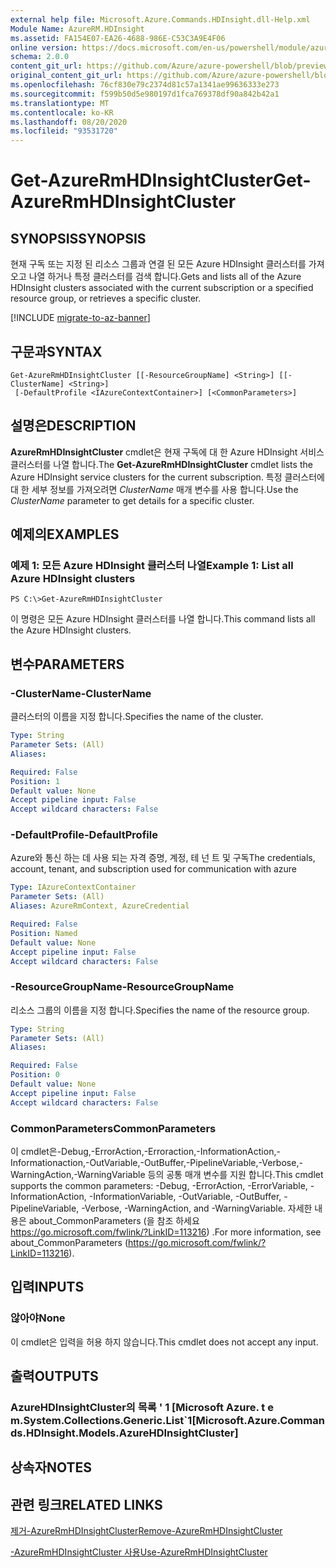 ```yaml
---
external help file: Microsoft.Azure.Commands.HDInsight.dll-Help.xml
Module Name: AzureRM.HDInsight
ms.assetid: FA154E07-EA26-4688-986E-C53C3A9E4F06
online version: https://docs.microsoft.com/en-us/powershell/module/azurerm.hdinsight/get-azurermhdinsightcluster
schema: 2.0.0
content_git_url: https://github.com/Azure/azure-powershell/blob/preview/src/ResourceManager/HDInsight/Commands.HDInsight/help/Get-AzureRmHDInsightCluster.md
original_content_git_url: https://github.com/Azure/azure-powershell/blob/preview/src/ResourceManager/HDInsight/Commands.HDInsight/help/Get-AzureRmHDInsightCluster.md
ms.openlocfilehash: 76cf830e79c2374d81c57a1341ae99636333e273
ms.sourcegitcommit: f599b50d5e980197d1fca769378df90a842b42a1
ms.translationtype: MT
ms.contentlocale: ko-KR
ms.lasthandoff: 08/20/2020
ms.locfileid: "93531720"
---
```

# <span data-ttu-id="28bef-101">Get-AzureRmHDInsightCluster</span><span class="sxs-lookup"><span data-stu-id="28bef-101">Get-AzureRmHDInsightCluster</span></span>

## <span data-ttu-id="28bef-102">SYNOPSIS</span><span class="sxs-lookup"><span data-stu-id="28bef-102">SYNOPSIS</span></span>
<span data-ttu-id="28bef-103">현재 구독 또는 지정 된 리소스 그룹과 연결 된 모든 Azure HDInsight 클러스터를 가져오고 나열 하거나 특정 클러스터를 검색 합니다.</span><span class="sxs-lookup"><span data-stu-id="28bef-103">Gets and lists all of the Azure HDInsight clusters associated with the current subscription or a specified resource group, or retrieves a specific cluster.</span></span>

[!INCLUDE [migrate-to-az-banner](../../includes/migrate-to-az-banner.md)]

## <span data-ttu-id="28bef-104">구문과</span><span class="sxs-lookup"><span data-stu-id="28bef-104">SYNTAX</span></span>

```
Get-AzureRmHDInsightCluster [[-ResourceGroupName] <String>] [[-ClusterName] <String>]
 [-DefaultProfile <IAzureContextContainer>] [<CommonParameters>]
```

## <span data-ttu-id="28bef-105">설명은</span><span class="sxs-lookup"><span data-stu-id="28bef-105">DESCRIPTION</span></span>
<span data-ttu-id="28bef-106">**AzureRmHDInsightCluster** cmdlet은 현재 구독에 대 한 Azure HDInsight 서비스 클러스터를 나열 합니다.</span><span class="sxs-lookup"><span data-stu-id="28bef-106">The **Get-AzureRmHDInsightCluster** cmdlet lists the Azure HDInsight service clusters for the current subscription.</span></span>
<span data-ttu-id="28bef-107">특정 클러스터에 대 한 세부 정보를 가져오려면 *ClusterName* 매개 변수를 사용 합니다.</span><span class="sxs-lookup"><span data-stu-id="28bef-107">Use the *ClusterName* parameter to get details for a specific cluster.</span></span>

## <span data-ttu-id="28bef-108">예제의</span><span class="sxs-lookup"><span data-stu-id="28bef-108">EXAMPLES</span></span>

### <span data-ttu-id="28bef-109">예제 1: 모든 Azure HDInsight 클러스터 나열</span><span class="sxs-lookup"><span data-stu-id="28bef-109">Example 1: List all Azure HDInsight clusters</span></span>
```
PS C:\>Get-AzureRmHDInsightCluster
```

<span data-ttu-id="28bef-110">이 명령은 모든 Azure HDInsight 클러스터를 나열 합니다.</span><span class="sxs-lookup"><span data-stu-id="28bef-110">This command lists all the Azure HDInsight clusters.</span></span>

## <span data-ttu-id="28bef-111">변수</span><span class="sxs-lookup"><span data-stu-id="28bef-111">PARAMETERS</span></span>

### <span data-ttu-id="28bef-112">-ClusterName</span><span class="sxs-lookup"><span data-stu-id="28bef-112">-ClusterName</span></span>
<span data-ttu-id="28bef-113">클러스터의 이름을 지정 합니다.</span><span class="sxs-lookup"><span data-stu-id="28bef-113">Specifies the name of the cluster.</span></span>

```yaml
Type: String
Parameter Sets: (All)
Aliases: 

Required: False
Position: 1
Default value: None
Accept pipeline input: False
Accept wildcard characters: False
```

### <span data-ttu-id="28bef-114">-DefaultProfile</span><span class="sxs-lookup"><span data-stu-id="28bef-114">-DefaultProfile</span></span>
<span data-ttu-id="28bef-115">Azure와 통신 하는 데 사용 되는 자격 증명, 계정, 테 넌 트 및 구독</span><span class="sxs-lookup"><span data-stu-id="28bef-115">The credentials, account, tenant, and subscription used for communication with azure</span></span>

```yaml
Type: IAzureContextContainer
Parameter Sets: (All)
Aliases: AzureRmContext, AzureCredential

Required: False
Position: Named
Default value: None
Accept pipeline input: False
Accept wildcard characters: False
```

### <span data-ttu-id="28bef-116">-ResourceGroupName</span><span class="sxs-lookup"><span data-stu-id="28bef-116">-ResourceGroupName</span></span>
<span data-ttu-id="28bef-117">리소스 그룹의 이름을 지정 합니다.</span><span class="sxs-lookup"><span data-stu-id="28bef-117">Specifies the name of the resource group.</span></span>

```yaml
Type: String
Parameter Sets: (All)
Aliases: 

Required: False
Position: 0
Default value: None
Accept pipeline input: False
Accept wildcard characters: False
```

### <span data-ttu-id="28bef-118">CommonParameters</span><span class="sxs-lookup"><span data-stu-id="28bef-118">CommonParameters</span></span>
<span data-ttu-id="28bef-119">이 cmdlet은-Debug,-ErrorAction,-Erroraction,-InformationAction,-Informationaction,-OutVariable,-OutBuffer,-PipelineVariable,-Verbose,-WarningAction,-WarningVariable 등의 공통 매개 변수를 지원 합니다.</span><span class="sxs-lookup"><span data-stu-id="28bef-119">This cmdlet supports the common parameters: -Debug, -ErrorAction, -ErrorVariable, -InformationAction, -InformationVariable, -OutVariable, -OutBuffer, -PipelineVariable, -Verbose, -WarningAction, and -WarningVariable.</span></span> <span data-ttu-id="28bef-120">자세한 내용은 about_CommonParameters (을 참조 하세요 https://go.microsoft.com/fwlink/?LinkID=113216) .</span><span class="sxs-lookup"><span data-stu-id="28bef-120">For more information, see about_CommonParameters (https://go.microsoft.com/fwlink/?LinkID=113216).</span></span>

## <span data-ttu-id="28bef-121">입력</span><span class="sxs-lookup"><span data-stu-id="28bef-121">INPUTS</span></span>

### <span data-ttu-id="28bef-122">않아야</span><span class="sxs-lookup"><span data-stu-id="28bef-122">None</span></span>
<span data-ttu-id="28bef-123">이 cmdlet은 입력을 허용 하지 않습니다.</span><span class="sxs-lookup"><span data-stu-id="28bef-123">This cmdlet does not accept any input.</span></span>

## <span data-ttu-id="28bef-124">출력</span><span class="sxs-lookup"><span data-stu-id="28bef-124">OUTPUTS</span></span>

### <span data-ttu-id="28bef-125">AzureHDInsightCluster의 목록 ' 1 [Microsoft Azure. t e m.</span><span class="sxs-lookup"><span data-stu-id="28bef-125">System.Collections.Generic.List\`1[Microsoft.Azure.Commands.HDInsight.Models.AzureHDInsightCluster]</span></span>

## <span data-ttu-id="28bef-126">상속자</span><span class="sxs-lookup"><span data-stu-id="28bef-126">NOTES</span></span>

## <span data-ttu-id="28bef-127">관련 링크</span><span class="sxs-lookup"><span data-stu-id="28bef-127">RELATED LINKS</span></span>

[<span data-ttu-id="28bef-128">제거-AzureRmHDInsightCluster</span><span class="sxs-lookup"><span data-stu-id="28bef-128">Remove-AzureRmHDInsightCluster</span></span>](./Remove-AzureRmHDInsightCluster.md)

[<span data-ttu-id="28bef-129">-AzureRmHDInsightCluster 사용</span><span class="sxs-lookup"><span data-stu-id="28bef-129">Use-AzureRmHDInsightCluster</span></span>](./Use-AzureRmHDInsightCluster.md)


